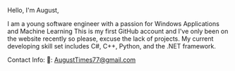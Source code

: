 Hello, I'm August,

I am a young software engineer with a passion for Windows Applications and Machine Learning
This is my first GitHub account and I've only been on the website recently so please, excuse the lack of projects.
My current developing skill set includes C#, C++, Python, and the .NET framework.

Contact Info:
📧: AugustTimes77@gmail.com
